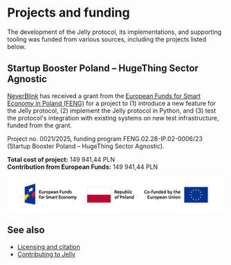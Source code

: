 # Projects and funding

The development of the Jelly protocol, its implementations, and supporting tooling was funded from various sources, including the projects listed below.

## Startup Booster Poland – HugeThing Sector Agnostic

[NeverBlink](https://neverblink.eu) has received a grant from the [European Funds for Smart Economy in Poland (FENG)](https://www.nowoczesnagospodarka.gov.pl/) for a project to (1) introduce a new feature for the Jelly protocol, (2) implement the Jelly protocol in Python, and (3) test the protocol's integration with existing systems on new test infrastructure, funded from the grant.

Project no. 0021/2025, funding program FENG.02.28-IP.02-0006/23 (Startup Booster Poland – HugeThing Sector Agnostic).

**Total cost of project:** 149 941,44 PLN <br>
**Contribution from European Funds:** 149 941,44 PLN​

![European Funds for Smart Economy, Republic of Poland, Co-funded by the European Union](../assets/featured/feng_rp_eu.png)

## See also

- [Licensing and citation](index.md)
- [Contributing to Jelly](../contributing/index.md)
